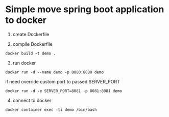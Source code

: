 # Simple move spring boot application to docker

1. create Dockerfile

2. compile Dockerfile

`docker build -t demo .`

3. run docker 

`docker run -d --name demo -p 8080:8080 demo`

if need override custom port to passed SERVER_PORT

`docker run -d -e SERVER_PORT=8081 -p 8081:8081 demo`

4. connect to docker

`docker container exec -ti demo /bin/bash`